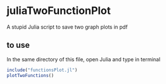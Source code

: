# juliaTwoFunctionPlot
A stupid Julia script to save two graph plots in pdf

## to use
In the same directory of this file, open Julia and type in terminal
```julia 
include("functionsPlot.jl")
plotTwoFunctions()
 ```